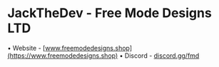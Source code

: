 # JackTheDev - Free Mode Designs LTD

• Website - [www.freemodedesigns.shop](https://www.freemodedesigns.shop)
• Discord - [discord.gg/fmd](https://discord.gg/fmd)
